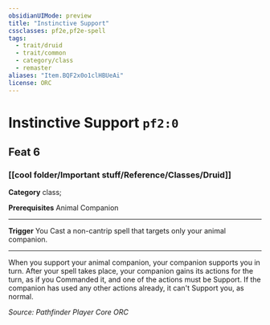 ```yaml
---
obsidianUIMode: preview
title: "Instinctive Support"
cssclasses: pf2e,pf2e-spell
tags:
  - trait/druid
  - trait/common
  - category/class
  - remaster
aliases: "Item.BQF2x0o1clHBUeAi"
license: ORC
---
```

# Instinctive Support `pf2:0`
## Feat 6
### [[cool folder/Important stuff/Reference/Classes/Druid]]

**Category** class; 



**Prerequisites** Animal Companion
* * *
**Trigger** You Cast a non-cantrip spell that targets only your animal companion.

* * *

When you support your animal companion, your companion supports you in turn. After your spell takes place, your companion gains its actions for the turn, as if you Commanded it, and one of the actions must be Support. If the companion has used any other actions already, it can't Support you, as normal.

*Source: Pathfinder Player Core*
*ORC*